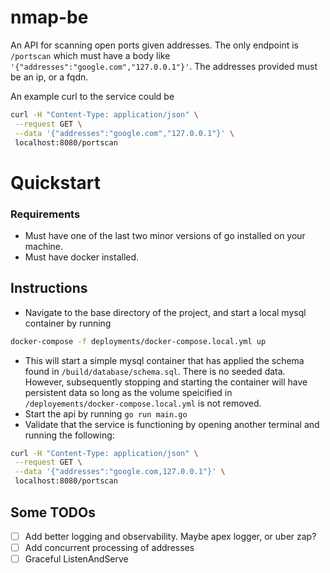 # nmap-be
An API for scanning open ports given addresses. The only endpoint is `/portscan` which must have a body like `'{"addresses":"google.com","127.0.0.1"}'`. The addresses provided must be an ip, or a fqdn.

An example curl to the service could be
```bash
curl -H "Content-Type: application/json" \
 --request GET \
 --data '{"addresses":"google.com","127.0.0.1"}' \
 localhost:8080/portscan
 ```

# Quickstart

### Requirements

- Must have one of the last two minor versions of go installed on your machine.
- Must have docker installed.

## Instructions

- Navigate to the base directory of the project, and start a local mysql container by running
```bash
docker-compose -f deployments/docker-compose.local.yml up
```
- This will start a simple mysql container that has applied the schema found in `/build/database/schema.sql`. There is no seeded data. However, subsequently stopping and starting the container will have persistent data so long as the volume speicified in `/deployements/docker-compose.local.yml` is not removed.
- Start the api by running `go run main.go`
- Validate that the service is functioning by opening another terminal and running the following:
```bash
curl -H "Content-Type: application/json" \
 --request GET \
 --data '{"addresses":"google.com,127.0.0.1"}' \
 localhost:8080/portscan
```
 
## Some TODOs

- [ ] Add better logging and observability. Maybe apex logger, or uber zap?
- [ ] Add concurrent processing of addresses
- [ ] Graceful ListenAndServe
